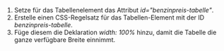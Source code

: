 1.  Setze für das Tabellenelement das Attribut _id="benzinpreis-tabelle"_.
2.  Erstelle einen CSS-Regelsatz für das Tabellen-Element mit der ID _benzinpreis-tabelle_.
3.  Füge diesem die Deklaration _width: 100%_ hinzu, damit die Tabelle die ganze verfügbare Breite einnimmt.